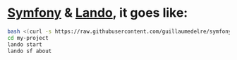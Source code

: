 # [Symfony](https://symfony.com) & [Lando](https://docs.devwithlando.io), it goes like:

```bash
bash <(curl -s https://raw.githubusercontent.com/guillaumedelre/symfony-lando/master/create-project.sh) my-project
cd my-project
lando start
lando sf about
```
